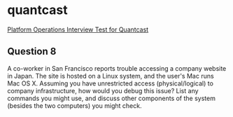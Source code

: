 # quantcast
[Platform Operations Interview Test for Quantcast](../../master/README.md)

## Question 8
A co-worker in San Francisco reports trouble accessing a company website in Japan. The site is hosted on a Linux system, and the user's Mac runs Mac OS X. Assuming you have unrestricted access (physical/logical) to company infrastructure, how would you debug this issue? List any commands you might use, and discuss other components of the system (besides the two computers) you might check.


